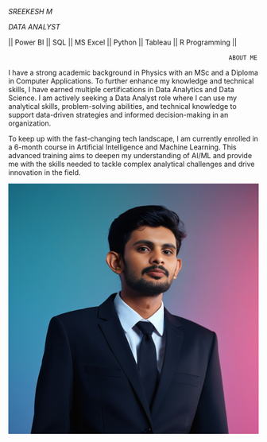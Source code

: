 *SREEKESH M*

*DATA ANALYST*

|| Power BI || SQL || MS Excel || Python || Tableau || R Programming ||

                                                                  ABOUT ME
                                                                             
I have a strong academic background in Physics with an MSc and a Diploma in Computer Applications. To further enhance my knowledge and technical skills, I have earned multiple certifications in Data Analytics and Data Science. I am actively seeking a Data Analyst role where I can use my analytical skills, problem-solving abilities, and technical knowledge to support data-driven strategies and informed decision-making in an organization.

To keep up with the fast-changing tech landscape, I am currently enrolled in a 6-month course in Artificial Intelligence and Machine Learning. This advanced training aims to deepen my understanding of AI/ML and provide me with the skills needed to tackle complex analytical challenges and drive innovation in the field.


![Image Alt](https://github.com/sreekeshm77/sreekeshm77/blob/82871890884882a6ee36a6dc108622a354c609fe/Picsart_24-08-30_08-06-26-002.jpg)
<!--
**sreekeshm77/sreekeshm77** is a ✨ _special_ ✨ repository because its `README.md` (this file) appears on your GitHub profile.

Here are some ideas to get you started:

- 🔭 I’m currently working on ...
- 🌱 I’m currently learning ...
- 👯 I’m looking to collaborate on ...
- 🤔 I’m looking for help with ...
- 💬 Ask me about ...
- 📫 How to reach me: ...
- 😄 Pronouns: ...
- ⚡ Fun fact: ...
-->
